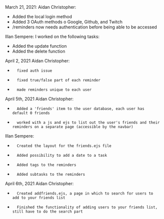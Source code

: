 March 21, 2021:
Aidan Christopher:
-	Added the local login method
-	Added 3 OAuth methods
        o	Google, Github, and Twitch
-	/reminders now needs authentication before being able to be accessed

Illan Sempere:
I worked on the following tasks:
-	Added the update function
-	Added the delete function

April 2, 2021
Aidan Christopher:
-       fixed auth issue
-       fixed true/false part of each reminder
-       made reminders unique to each user

April 5th, 2021
Aidan Christopher:
-       Added a 'friends' item to the user database, each user has default 0 friends
-       worked with a js and ejs to list out the user's friends and their reminders on a separate page (accessible by the navbar)
Illan Sempere:
-       Created the layout for the friends.ejs file
-       Added possibility to add a date to a task
-       Added tags to the reminders
-       Added subtasks to the reminders

April 6th, 2021
Aidan Christopher:
-       Created addfriends.ejs, a page in which to search for users to add to your friends list
-       Finished the functionality of adding users to your friends list, still have to do the search part